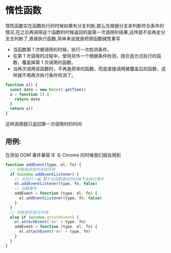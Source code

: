 # 惰性函数

惰性函数实在函数执行的时候如果有分支判断,那么先根据分支来判断符合条件的情况,在之后再调用这个函数的时候返回的是第一次调用的结果,这样就不会再走分支去判断了,直接执行函数,简单来说就是把原函数碱性重写

- 当函数第 1 次被调用的时候，执行一次检测条件。
- 在第 1 次调用的过程中，使用另外一个根据条件检测，按合适方式执行的函数，覆盖掉第 1 次调用的函数。
- 当再次调用该函数时，不再是原来的函数，而是直接调用被覆盖后的函数，这样就不用再次执行条件检测了。

```javascript
function a() {
  const date = new Date().getTime()
  a = function () {
    return date
  }
  return a()
}
```

这样调用就只返回第一次调用时的时间

## 用例:

在添加 DOM 事件兼容 IE 与 Chrome 的时候我们就会用到

```javascript
function addEvent(type, el, fn) {
  // 判断是否是时其他环境
  if (window.addEventListener) {
    // 先执行一遍,要不在函数重写的时候不会执行事件
    el.addEventListener(type, fn, false)
    // 函数重写
    addEvent = function (type, el, fn) {
      el.addEventListener(type, fn, false)
    }
  }
  // 判断是否是IE环境
  else if (window.attachEvent) {
    el.attachEvent('on' + type, fn)
    addEvent = function (type, el, fn) {
      el.attachEvent('on' + type, fn)
    }
  }
}
```
